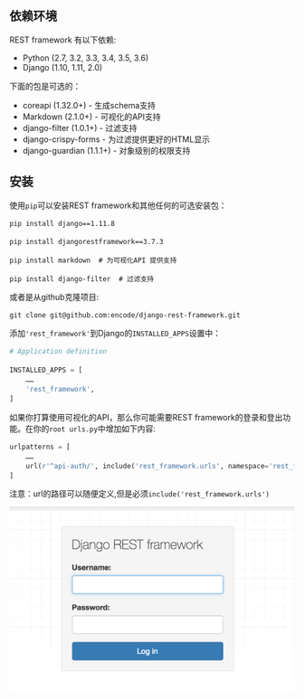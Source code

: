 ## 依赖环境

REST framework 有以下依赖:
- Python (2.7, 3.2, 3.3, 3.4, 3.5, 3.6)
- Django (1.10, 1.11, 2.0)

下面的包是可选的：
- coreapi (1.32.0+) - 生成schema支持
- Markdown (2.1.0+) - 可视化的API支持
- django-filter (1.0.1+) - 过滤支持
- django-crispy-forms - 为过滤提供更好的HTML显示
- django-guardian (1.1.1+) - 对象级别的权限支持

## 安装

使用```pip```可以安装REST framework和其他任何的可选安装包：
```shell
pip install django==1.11.8

pip install djangorestframework==3.7.3

pip install markdown  # 为可视化API 提供支持

pip install django-filter  # 过滤支持
```

或者是从github克隆项目:
```shell
git clone git@github.com:encode/django-rest-framework.git
```

添加```'rest_framework'```到Django的```INSTALLED_APPS```设置中：
```python
# Application definition

INSTALLED_APPS = [
    ……
    'rest_framework',
]
```

如果你打算使用可视化的API，那么你可能需要REST framework的登录和登出功能。在你的```root urls.py```中增加如下内容:
```python
urlpatterns = [
    ……
    url(r'^api-auth/', include('rest_framework.urls', namespace='rest_framework'))
]
```
注意：url的路径可以随便定义,但是必须```include('rest_framework.urls')```

![](../images/login.png)
